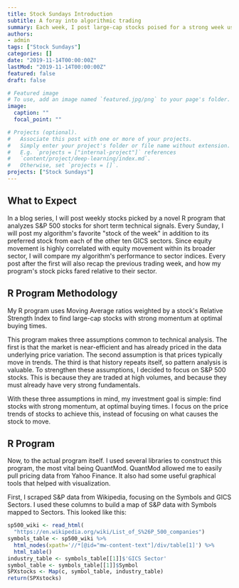 ```yaml
---
title: Stock Sundays Introduction
subtitle: A foray into algorithmic trading
summary: Each week, I post large-cap stocks poised for a strong week using a technicals-based algorithm
authors:
- admin
tags: ["Stock Sundays"]
categories: []
date: "2019-11-14T00:00:00Z"
lastMod: "2019-11-14T00:00:00Z"
featured: false
draft: false

# Featured image
# To use, add an image named `featured.jpg/png` to your page's folder. 
image:
  caption: ""
  focal_point: ""

# Projects (optional).
#   Associate this post with one or more of your projects.
#   Simply enter your project's folder or file name without extension.
#   E.g. `projects = ["internal-project"]` references 
#   `content/project/deep-learning/index.md`.
#   Otherwise, set `projects = []`.
projects: ["Stock Sundays"]
---
```

## What to Expect

In a blog series, I will post weekly stocks picked by a novel R program that analyzes S&P 500 stocks for short term technical signals. Every Sunday, I will post my algorithm's favorite "stock of the week" in addition to its preferred stock from each of the other ten GICS sectors. Since equity movement is highly correlated with equity movement within its broader sector, I will compare my algorithm's performance to sector indices. Every post after the first will also recap the previous trading week, and how my program's stock picks fared relative to their sector.

## R Program Methodology

My R program uses Moving Average ratios weighted by a stock's Relative Strength Index to find large-cap stocks with strong momentum at optimal buying times. 

This program makes three assumptions common to technical analysis. The first is that the market is near-efficient and has already priced in the data underlying price variation. The second assumption is that prices typically move in trends. The third is that history repeats itself, so pattern analysis is valuable. To strengthen these assumptions, I decided to focus on S&P 500 stocks. This is because they are traded at high volumes, and because they must already have very strong fundamentals.

With these three assumptions in mind, my investment goal is simple: find stocks with strong momentum, at optimal buying times. I focus on the price trends of stocks to achieve this, instead of focusing on what causes the stock to move. 

## R Program

Now, to the actual program itself. I used several libraries to construct this program, the most vital being QuantMod. QuantMod allowed me to easily pull pricing data from Yahoo Finance. It also had some useful graphical tools that helped with visualization.

First, I scraped S&P data from Wikipedia, focusing on the Symbols and GICS Sectors. I used these columns to build a map of S&P data with Symbols mapped to Sectors. This looked like this: 
```r
sp500_wiki <- read_html(
  "https://en.wikipedia.org/wiki/List_of_S%26P_500_companies")
symbols_table <- sp500_wiki %>%
  html_nodes(xpath='//*[@id="mw-content-text"]/div/table[1]') %>%
  html_table()
industry_table <- symbols_table[[1]]$'GICS Sector'
symbol_table <- symbols_table[[1]]$Symbol
SPXstocks <- Map(c, symbol_table, industry_table)
return(SPXstocks)
```